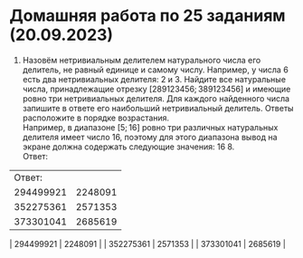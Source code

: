 # Домашняя работа по 25 заданиям (20.09.2023)

1. Назовём нетривиальным делителем натурального числа его делитель, не равный единице и самому числу. Например, у числа 6 есть два нетривиальных делителя: 2 и 3. Найдите все натуральные числа, принадлежащие отрезку [289123456; 389123456] и имеющие ровно три нетривиальных делителя. Для каждого найденного числа запишите в ответе его наибольший нетривиальный делитель. Ответы расположите в порядке возрастания.  
Например, в диапазоне [5; 16] ровно три различных натуральных делителя имеет число 16, поэтому для этого диапазона вывод на экране должна содержать следующие значения: 16 8.  
Ответ:
<table>
    <tr>
        <td>Ответ:</td>
    </tr>
    <tr>
        <td>294499921</td>
        <td>2248091</td>
    </tr>
    <tr>
        <td>352275361</td>
        <td>2571353</td>
    </tr>
    <tr>
        <td>373301041</td>
        <td>2685619</td>
    </tr>
</table>


| 294499921 | 2248091 |
| 352275361 | 2571353 |
| 373301041 | 2685619 |
